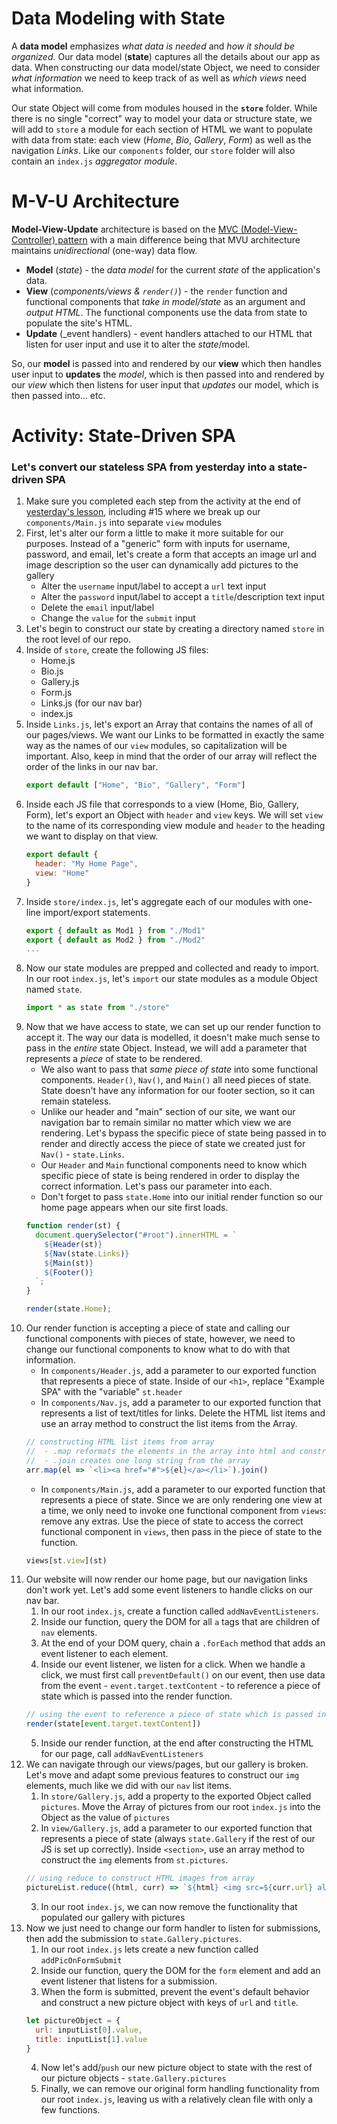 # Data Modeling with State
A **data model** emphasizes _what data is needed_ and _how it should be organized_. Our data model (**state**) captures all the details about our app as data. When constructing our data model/state Object, we need to consider _what information_ we need to keep track of as well as _which views_ need what information. 

Our state Object will come from modules housed in the **`store`** folder. While there is no single "correct" way to model your data or structure state, we will add to `store` a module for each section of HTML we want to populate with data from state: each view (_Home_, _Bio_, _Gallery_, _Form_) as well as the navigation _Links_. Like our `components` folder, our `store` folder will also contain an `index.js` _aggregator module_. 

# M-V-U Architecture
**Model-View-Update** architecture is based on the [MVC (Model-View-Controller) pattern](https://developer.mozilla.org/en-US/docs/Glossary/MVC) with a main difference being that MVU architecture maintains _unidirectional_ (one-way) data flow. 

* **Model** (_state_) - the _data model_ for the current _state_ of the application's data.
* **View** (_components/views & `render()`_) - the `render` function and functional components that _take in model/state_ as an argument and _output HTML_. The functional components use the data from state to populate the site's HTML. 
* **Update** (_event handlers) - event handlers attached to our HTML that listen for user input and use it to alter the _state_/model. 

So, our **model** is passed into and rendered by our **view** which then handles user input to **updates** the _model_, which is then passed into and rendered by our _view_ which then listens for user input that _updates_ our model, which is then passed into... etc.

# Activity: State-Driven SPA
### Let's convert our stateless SPA from yesterday into a state-driven SPA
1. Make sure you completed each step from the activity at the end of [yesterday's lesson](../7.2-SPAComponents/7.2-SPAComponents.md), including #15 where we break up our `components/Main.js` into separate `view` modules
2. First, let's alter our form a little to make it more suitable for our purposes. Instead of a "generic" form with inputs for username, password, and email, let's create a form that accepts an image url and image description so the user can dynamically add pictures to the gallery
    * Alter the `username` input/label to accept a `url` text input
    * Alter the `password` input/label to accept a `title`/description text input
    * Delete the `email` input/label
    * Change the `value` for the `submit` input
3. Let's begin to construct our state by creating a directory named `store` in the root level of our repo.
4. Inside of `store`, create the following JS files:
    * Home.js
    * Bio.js
    * Gallery.js
    * Form.js
    * Links.js (for our nav bar)
    * index.js
5. Inside `Links.js`, let's export an Array that contains the names of all of our pages/views. We want our Links to be formatted in exactly the same way as the names of our `view` modules, so capitalization will be important. Also, keep in mind that the order of our array will reflect the order of the links in our nav bar.
    ```javascript
    export default ["Home", "Bio", "Gallery", "Form"]
    ```
6. Inside each JS file that corresponds to a view (Home, Bio, Gallery, Form), let's export an Object with `header` and `view` keys. We will set `view` to the name of its corresponding view module and `header` to the heading we want to display on that view. 
    ```javascript
    export default {
      header: "My Home Page",
      view: "Home"
    }
    ```
7. Inside `store/index.js`, let's aggregate each of our modules with one-line import/export statements.
    ```javascript
    export { default as Mod1 } from "./Mod1"
    export { default as Mod2 } from "./Mod2"
    ...
    ```
8. Now our state modules are prepped and collected and ready to import. In our root `index.js`, let's `import` our state modules as a module Object named `state`.
    ```javascript
    import * as state from "./store"
    ```
9. Now that we have access to state, we can set up our render function to accept it. The way our data is modelled, it doesn't make much sense to pass in the _entire_ state Object. Instead, we will add a parameter that represents a _piece_ of state to be rendered. 
    * We also want to pass that _same piece of state_ into some functional components. `Header()`, `Nav()`, and `Main()` all need pieces of state. State doesn't have any information for our footer section, so it can remain stateless.    
    * Unlike our header and "main" section of our site, we want our navigation bar to remain similar no matter which view we are rendering. Let's bypass the specific piece of state being passed in to render and directly access the piece of state we created just for `Nav()` - `state.Links`.
    * Our `Header` and `Main` functional components need to know which specific piece of state is being rendered in order to display the correct information. Let's pass our parameter into each.
    * Don't forget to pass `state.Home` into our initial render function so our home page appears when our site first loads.
    ```javascript
    function render(st) {
      document.querySelector("#root").innerHTML = `
        ${Header(st)}
        ${Nav(state.Links)}
        ${Main(st)}
        ${Footer()}
      `;
    }

    render(state.Home);
    ```
10. Our render function is accepting a piece of state and calling our functional components with pieces of state, however, we need to change our functional components to know what to do with that information.
    * In `components/Header.js`, add a parameter to our exported function that represents a piece of state. Inside of our `<h1>`, replace "Example SPA" with the "variable" `st.header`
    * In `components/Nav.js`, add a parameter to our exported function that represents a list of text/titles for links. Delete the HTML list items and use an array method to construct the list items from the Array.
    ```javascript
    // constructing HTML list items from array
    //  - .map reformats the elements in the array into html and constructs a new array from the results
    //  - .join creates one long string from the array
    arr.map(el => `<li><a href="#">${el}</a></li>`).join()
    ```
    * In `components/Main.js`, add a parameter to our exported function that represents a piece of state. Since we are only rendering one view at a time, we only need to invoke one functional component from `views`: remove any extras. Use the piece of state to access the correct functional component in `views`, then pass in the piece of state to the function. 
    ```javascript
    views[st.view](st)
    ```
11. Our website will now render our home page, but our navigation links don't work yet. Let's add some event listeners to handle clicks on our nav bar.
    1. In our root `index.js`, create a function called `addNavEventListeners`.
    2. Inside our function, query the DOM for all `a` tags that are children of `nav` elements.
    3. At the end of your DOM query, chain a `.forEach` method that adds an event listener to each element.
    4. Inside our event listener, we listen for a click. When we handle a click, we must first call `preventDefault()` on our event, then use data from the event - `event.target.textContent` - to reference a piece of state which is passed into the render function.
    ```javascript
    // using the event to reference a piece of state which is passed into render
    render(state[event.target.textContent])
    ```
    5. Inside our render function, at the end after constructing the HTML for our page, call `addNavEventListeners`
12. We can navigate through our views/pages, but our gallery is broken. Let's move and adapt some previous features to construct our `img` elements, much like we did with our `nav` list items. 
    1. In `store/Gallery.js`, add a property to the exported Object called `pictures`. Move the Array of pictures from our root `index.js` into the Object as the value of `pictures`
    2. In `view/Gallery.js`, add a parameter to our exported function that represents a piece of state (always `state.Gallery` if the rest of our JS is set up correctly). Inside `<section>`, use an array method to construct the `img` elements from `st.pictures`. 
    ```javascript
    // using reduce to construct HTML images from array
    pictureList.reduce((html, curr) => `${html} <img src=${curr.url} alt=${curr.title}>`, ``)
    ```
    3. In our root `index.js`, we can now remove the functionality that populated our gallery with pictures
13. Now we just need to change our form handler to listen for submissions, then add the submission to `state.Gallery.pictures`. 
    1. In our root `index.js` lets create a new function called `addPicOnFormSubmit`
    2. Inside our function, query the DOM for the `form` element and add an event listener that listens for a submission.
    3. When the form is submitted, prevent the event's default behavior and construct a new picture object with keys of `url` and `title`.
    ```javascript
    let pictureObject = { 
      url: inputList[0].value, 
      title: inputList[1].value
    }
    ```
    4. Now let's add/`push` our new picture object to state with the rest of our picture objects - `state.Gallery.pictures` 
    5. Finally, we can remove our original form handling functionality from our root `index.js`, leaving us with a relatively clean file with only a few functions. 
